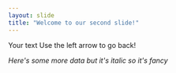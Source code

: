 ```yaml
---
layout: slide
title: "Welcome to our second slide!"
---
```

Your text
Use the left arrow to go back!

*Here's some more data but it's italic so it's fancy*
